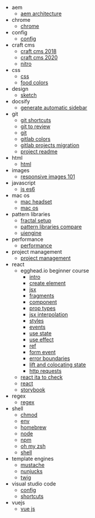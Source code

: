   - aem
    - [aem architecture](/src/docs/aem/aem-architecture.md)
  - chrome
    - [chrome](/src/docs/chrome/chrome.md)
  - config
    - [config](/src/docs/config/config.md)
  - craft cms
    - [craft cms 2018](/src/docs/craft-cms/craft-cms-2018.md)
    - [craft cms 2020](/src/docs/craft-cms/craft-cms-2020.md)
    - [nitro](/src/docs/craft-cms/nitro.md)
  - css
    - [css](/src/docs/css/css.md)
    - [food colors](/src/docs/css/food-colors.md)
  - design
    - [sketch](/src/docs/design/sketch.md)
  - docsify
    - [generate automatic sidebar](/src/docs/docsify/generate-automatic-sidebar.md)
  - git
    - [git shortcuts](/src/docs/git/git-shortcuts.md)
    - [git to review](/src/docs/git/git-to-review.md)
    - [git](/src/docs/git/git.md)
    - [gitlab colors](/src/docs/git/gitlab-colors.md)
    - [gitlab projects migration](/src/docs/git/gitlab-projects-migration.md)
    - [project readme](/src/docs/git/project-readme.md)
  - html
    - [html](/src/docs/html/html.md)
  - images
    - [responsive images 101](/src/docs/images/responsive-images-101.md)
  - javascript
    - [js es6](/src/docs/javascript/js-es6.md)
  - mac os
    - [mac headset](/src/docs/mac-os/mac-headset.md)
    - [mac os](/src/docs/mac-os/mac-os.md)
  - pattern libraries
    - [fractal setup](/src/docs/pattern-libraries/fractal-setup.md)
    - [pattern libraries compare](/src/docs/pattern-libraries/pattern-libraries-compare.md)
    - [uiengine](/src/docs/pattern-libraries/uiengine.md)
  - performance
    - [performance](/src/docs/performance/performance.md)
  - project management
    - [project management](/src/docs/project-management/project-management.md)
  - react
    - egghead.io beginner course
      - [intro](/src/docs/react/egghead.io-beginner-course/01-intro.md)
      - [create element](/src/docs/react/egghead.io-beginner-course/02-create-element.md)
      - [jsx](/src/docs/react/egghead.io-beginner-course/03-jsx.md)
      - [fragments](/src/docs/react/egghead.io-beginner-course/04-fragments.md)
      - [component](/src/docs/react/egghead.io-beginner-course/05-component.md)
      - [prop types](/src/docs/react/egghead.io-beginner-course/06-prop-types.md)
      - [jsx interpolation](/src/docs/react/egghead.io-beginner-course/07-jsx-interpolation.md)
      - [styles](/src/docs/react/egghead.io-beginner-course/08-styles.md)
      - [events](/src/docs/react/egghead.io-beginner-course/09-events.md)
      - [use state](/src/docs/react/egghead.io-beginner-course/10-use-state.md)
      - [use effect](/src/docs/react/egghead.io-beginner-course/11-use-effect.md)
      - [ref](/src/docs/react/egghead.io-beginner-course/12-ref.md)
      - [form event](/src/docs/react/egghead.io-beginner-course/13-form-event.md)
      - [error boundaries](/src/docs/react/egghead.io-beginner-course/14-error-boundaries.md)
      - [lift and colocating state](/src/docs/react/egghead.io-beginner-course/15-lift-and-colocating-state.md)
      - [http requests](/src/docs/react/egghead.io-beginner-course/16-http-requests.md)
    - [react ita to check](/src/docs/react/react-ita-to-check.md)
    - [react](/src/docs/react/react.md)
    - [storybook](/src/docs/react/storybook.md)
  - regex
    - [regex](/src/docs/regex/regex.md)
  - shell
    - [chmod](/src/docs/shell/chmod.md)
    - [env](/src/docs/shell/env.md)
    - [homebrew](/src/docs/shell/homebrew.md)
    - [node](/src/docs/shell/node.md)
    - [npm](/src/docs/shell/npm.md)
    - [oh my zsh](/src/docs/shell/oh-my-zsh.md)
    - [shell](/src/docs/shell/shell.md)
  - template engines
    - [mustache](/src/docs/template-engines/mustache.md)
    - [nunjucks](/src/docs/template-engines/nunjucks.md)
    - [twig](/src/docs/template-engines/twig.md)
  - visual studio code
    - [config](/src/docs/visual-studio-code/config.md)
    - [shortcuts](/src/docs/visual-studio-code/shortcuts.md)
  - vuejs
    - [vue js](/src/docs/vuejs/vue-js.md)
